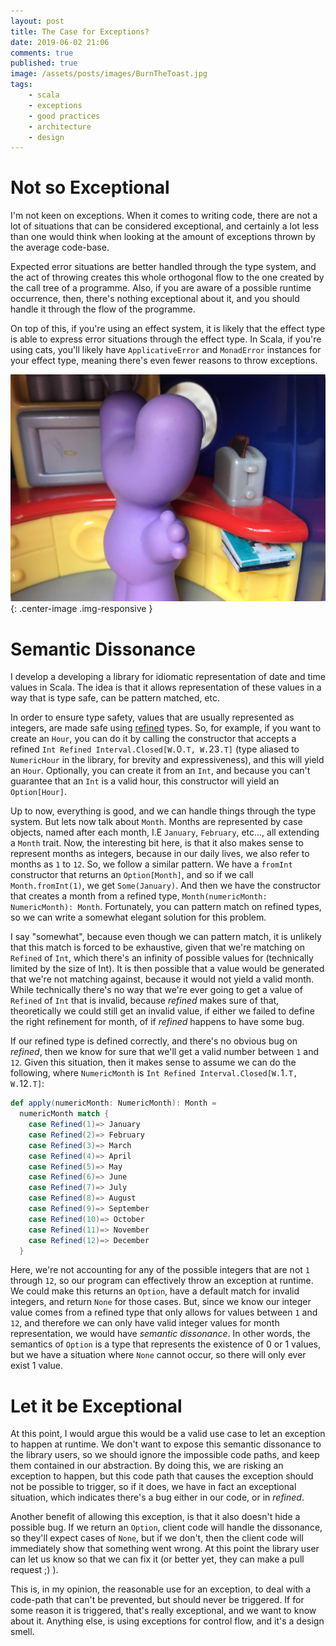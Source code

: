 ```yaml
---
layout: post
title: The Case for Exceptions?
date: 2019-06-02 21:06
comments: true
published: true
image: /assets/posts/images/BurnTheToast.jpg
tags:
    - scala
    - exceptions
    - good practices
    - architecture
    - design
---
```


# Not so Exceptional

I'm not keen on exceptions. When it comes to writing code, there are not a lot
of situations that can be considered exceptional, and certainly a lot less
than one would think when looking at the amount of exceptions thrown by the
average code-base.

Expected error situations are better handled through the type system, and the act of
throwing creates this whole orthogonal flow to the one created by the call tree
of a programme. Also, if you are aware of a possible runtime occurrence, then,
there's nothing exceptional about it, and you should handle it through the flow
of the programme.

On top of this, if you're using an effect system, it is likely that the effect
type is able to express error situations through the effect type. In Scala,
if you're using cats, you'll likely have `ApplicativeError` and `MonadError`
instances for your effect type, meaning there's even fewer reasons to throw
exceptions.

![An Exception Has Occurred: You've Burnt The Toast](/assets/posts/images/BurnTheToast.jpg){: .center-image .img-responsive }

# Semantic Dissonance

I develop a developing a library for idiomatic representation of date
and time values in Scala. The idea is that it allows representation of these
values in a way that is type safe, can be pattern matched, etc.

In order to ensure type safety, values that are usually represented as
integers, are made safe using [refined](https://github.com/fthomas/refined)
types. So, for example, if you want to create an `Hour`, you can do it by
calling the constructor that accepts a refined `Int Refined Interval.Closed[W.`0`.T, W.`23`.T]`
(type aliased to `NumericHour` in the library, for brevity and expressiveness),
and this will yield an `Hour`. Optionally, you can create it from an `Int`,
and because you can't guarantee that an `Int` is a valid hour, this constructor
will yield an `Option[Hour]`.

Up to now, everything is good, and we can handle things through the type
system. But lets now talk about `Month`. Months are represented by case
objects, named after each month, I.E `January`, `February`, etc..., all
extending a `Month` trait. Now, the interesting bit here, is that it also
makes sense to represent months as integers, because in our daily lives, we
also refer to months as `1` to `12`. So, we follow a similar pattern. We have
a `fromInt` constructor that returns an `Option[Month]`, and so if we call
`Month.fromInt(1)`, we get `Some(January)`. And then we have the constructor
that creates a month from a refined type, `Month(numericMonth: NumericMonth): Month`.
Fortunately, you can pattern match on refined types, so we can write a somewhat elegant
solution for this problem.

I say "somewhat", because even though we can pattern match, it is unlikely that
this match is forced to be exhaustive, given that we're matching on `Refined`
of `Int`, which there's an infinity of possible values for (technically limited by
the size of Int). It is then possible that a value would be generated that we're
not matching against, because it would not yield a valid month. While technically
there's no way that we're ever going to get a value of `Refined` of `Int` that
is invalid, because _refined_ makes sure of that, theoretically we could still
get an invalid value, if either we failed to define the right refinement for month,
of if _refined_ happens to have some bug.

If our refined type is defined correctly, and there's no obvious bug on
_refined_, then we know for sure that we'll get a valid number between
`1` and `12`. Given this situation, then it makes sense to assume we
can do the following, where `NumericMonth` is `Int Refined
Interval.Closed[W.`1`.T, W.`12`.T]`:

```scala
def apply(numericMonth: NumericMonth): Month =
  numericMonth match {
    case Refined(1)=> January
    case Refined(2)=> February
    case Refined(3)=> March
    case Refined(4)=> April
    case Refined(5)=> May
    case Refined(6)=> June
    case Refined(7)=> July
    case Refined(8)=> August
    case Refined(9)=> September
    case Refined(10)=> October
    case Refined(11)=> November
    case Refined(12)=> December
  }
```

Here, we're not accounting for any of the possible integers that are not `1`
through `12`, so our program can effectively throw an exception at runtime.
We could make this returns an `Option`, have a default match for invalid
integers, and return `None` for those cases.
But, since we know our integer value comes from a refined type that only
allows for values between `1` and `12`, and therefore we can only have valid
integer values for month representation, we would have *semantic dissonance*.
In other words, the semantics of `Option` is a type that represents the
existence of 0 or 1 values, but we have a situation where `None` cannot
occur, so there will only ever exist 1 value.

# Let it be Exceptional

At this point, I would argue this would be a valid use case to let an exception
to happen at runtime.
We don't want to expose this semantic dissonance to the library users, so we
should ignore the impossible code paths, and keep them contained in our abstraction.
By doing this, we are risking an exception to happen, but this code path
that causes the exception should not be possible to trigger, so if it does, we have
in fact an exceptional situation, which indicates there's a bug either in our code, or
in _refined_.

Another benefit of allowing this exception, is that it also doesn't hide a possible bug.
If we return an `Option`, client code will handle the dissonance, so they'll expect cases
of `None`, but if we don't, then the client code will immediately show that something
went wrong.
At this point the library user can let us know so that we can fix it (or better yet,
they can make a pull request ;) ).

This is, in my opinion, the reasonable use for an exception, to deal with a
code-path that can't be prevented, but should never be triggered. If for some
reason it is triggered, that's really exceptional, and we want to know about it.
Anything else, is using exceptions for control flow, and it's a design smell.

